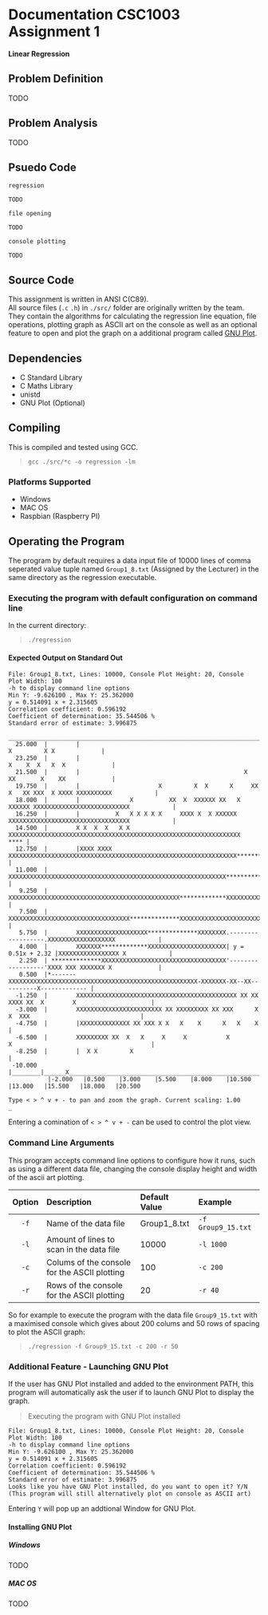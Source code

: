 # Documentation CSC1003 Assignment 1
**__Linear Regression__**

## Problem Definition
TODO

## Problem Analysis
TODO

## Psuedo Code
`regression`
```
TODO
```
`file opening`
```
TODO
```
`console plotting`
```
TODO
```

## Source Code
This assignment is written in ANSI C(C89).  
All source files (`.c` `.h`) in `./src/` folder are originally written by the team.  
They contain the algorithms for calculating the regression line equation, file operations, plotting graph as ASCII art on the console as well as an optional feature to open and plot the graph on a additional program called [GNU Plot]("http://www.gnuplot.info/").

## Dependencies
- C Standard Library
- C Maths Library
- unistd
- GNU Plot (Optional)

## Compiling
This is compiled and tested using GCC.  
  
> `gcc ./src/*c -o regression -lm`

### Platforms Supported
- Windows
- MAC OS
- Raspbian (Raspberry PI)

## Operating the Program
The program by default requires a data input file of 10000 lines of comma seperated value tuple named `Group1_8.txt` (Assigned by the Lecturer) in the same directory as the regression executable.

### Executing the program with default configuration on command line
In the current directory: 
> `./regression`

#### Expected Output on Standard Out
```
File: Group1_8.txt, Lines: 10000, Console Plot Height: 20, Console Plot Width: 100
-h to display command line options
Min Y: -9.626100 , Max Y: 25.362000
y = 0.514091 x + 2.315605
Correlation coefficient: 0.596192
Coefficient of determination: 35.544506 %
Standard error of estimate: 3.996875
           _____________________________________________________________________________________________________
  25.000  |        |                                                                  X         X X             |
  23.250  |        |                                                               X    X  X   X  X             |
  21.500  |        |                                              X                XX       X    XX             |
  19.750  |        |                      X         X  X      X     XX X   XX XXX  X XXXX XXXXXXXXXX            |
  18.000  |        |              X          XX  X  XXXXXX XX   X XXXXXX XXXXXXXXXXXXXXXXXXXXXXXXXXX            |
  16.250  |        |          X   X X X X X     XXXX X  X XXXXXX  XXXXXXXXXXXXXXXXXXXXXXXXXXXXXXXXXX            |
  14.500  |        X X  X  X   X X XXXXXXXXXXXXXXXXXXXXXXXXXXXXXXXXXXXXXXXXXXXXXXXXXXXXXXXXXXXXXXXXX       **** |
  12.750  |        |XXXX XXXX XXXXXXXXXXXXXXXXXXXXXXXXXXXXXXXXXXXXXXXXXXXXXXXXXXXXXXXXXXXXXXXX*************     |
  11.000  |        XXXXXXXXXXXXXXXXXXXXXXXXXXXXXXXXXXXXXXXXXXXXXXXXXXXXXXXXXXXXX**************XXXXXX            |
   9.250  |        XXXXXXXXXXXXXXXXXXXXXXXXXXXXXXXXXXXXXXXXXXXXXXXX*************XXXXXXXXXXXXXXXXXXXX            |
   7.500  |        XXXXXXXXXXXXXXXXXXXXXXXXXXXXXXXXXX**************XXXXXXXXXXXXXXXXXXXXXXXXXXXXXXXXX            |
   5.750  |        XXXXXXXXXXXXXXXXXXXX**************XXXXXXXX.------------------.XXXXXXXXXXXXXXXXXXX            |
   4.000  |        XXXXXXX*************XXXXXXXXXXXXXXXXXXXXXX| y = 0.51x + 2.32 |XXXXXXXXXXXXXXXXX X            |
   2.250  | **************XXXXXXXXXXXXXXXXXXXXXXXXXXXXXXXXXXX'------------------'XXXX XXX XXXXXXX X             |
   0.500  |*-------XXXXXXXXXXXXXXXXXXXXXXXXXXXXXXXXXXXXXXXXXXXXXXXXXXXXX-XXXXXXX-XX--XX----------X------------- |
  -1.250  |        XXXXXXXXXXXXXXXXXXXXXXXXXXXXXXXXXXXXXXXXXXXXX XX XX  XXXX XX  X        X                     |
  -3.000  |        XXXXXXXXXXXXXXXXXXXXXXXX XX XXXXXXXXX XX XXX      X     X  XXX                               |
  -4.750  |        |XXXXXXXXXXXXXX XX XXX X X   X    X      X   X    X                                          |
  -6.500  |        XXXXXXXXX XX  X   X     X     X           X          X                                       |
  -8.250  |        |  X X         X                                                                             |
 -10.000  |________|______X_____________________________________________________________________________________|
           |-2.000   |0.500    |3.000    |5.500    |8.000    |10.500   |13.000   |15.500   |18.000   |20.500

Type < > ^ v + - to pan and zoom the graph. Current scaling: 1.00
_
```
Entering a comination of `< > ^ v + -` can be used to control the plot view.

### Command Line Arguments
This program accepts command line options to configure how it runs, such as using a different data file, changing the console display height and width of the ascii art plotting.

| Option    | Description                                   | Default Value | Example           |
|:----:     |:----                                          |:----          |:-----             |
| `-f`      | Name of the data file                         | Group1_8.txt  | `-f Group9_15.txt`|
| `-l`      | Amount of lines to scan in the data file      | 10000         | `-l 1000`         |
| `-c`      | Colums of the console for the ASCII plotting  | 100           | `-c 200`          |
| `-r`      | Rows of the console for the ASCII plotting    | 20            | `-r 40`           |
So for example to execute the program with the data file `Group9_15.txt` with a maximised console which gives about 200 colums and 50 rows of spacing to plot the ASCII graph:
> `./regression -f Group9_15.txt -c 200 -r 50`

### Additional Feature - Launching GNU Plot
If the user has GNU Plot installed and added to the environment PATH, this program will automatically ask the user if to launch GNU Plot to display the graph.

> Executing the program with GNU Plot installed
```
File: Group1_8.txt, Lines: 10000, Console Plot Height: 20, Console Plot Width: 100
-h to display command line options
Min Y: -9.626100 , Max Y: 25.362000
y = 0.514091 x + 2.315605
Correlation coefficient: 0.596192
Coefficient of determination: 35.544506 %
Standard error of estimate: 3.996875
Looks like you have GNU Plot installed, do you want to open it? Y/N
(This program will still alternatively plot on console as ASCII art)
```
Entering `Y` will pop up an addtional Window for GNU Plot.
#### Installing GNU Plot
##### Windows
TODO
##### MAC OS
TODO